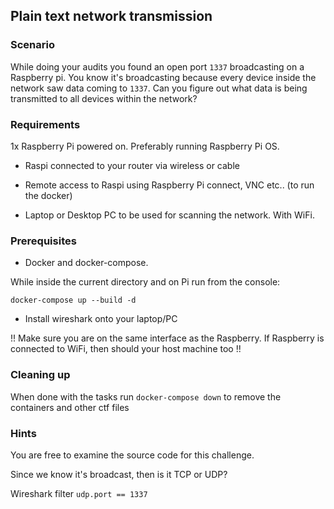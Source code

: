 ## Plain text network transmission

### Scenario 

While doing your audits you found an open port `1337` broadcasting on a Raspberry pi. You know it's broadcasting because every device inside the network saw data coming to `1337`. Can you figure out what data is being transmitted to all devices within the network?

### Requirements

1x Raspberry Pi powered on. Preferably running Raspberry Pi OS.

* Raspi connected to your router via wireless or cable
* Remote access to Raspi using Raspberry Pi connect, VNC etc.. (to run the docker)

* Laptop or Desktop PC to be used for scanning the network. With WiFi.

### Prerequisites

* Docker and docker-compose.

While inside the current directory and on Pi run from the console:

`docker-compose up --build -d`

* Install wireshark onto your laptop/PC

!! Make sure you are on the same interface as the Raspberry. If Raspberry is connected to WiFi, then should your host machine too !!

### Cleaning up

When done with the tasks run `docker-compose down` to remove the containers and other ctf files

### **Hints**

You are free to examine the source code for this challenge.

Since we know it's broadcast, then is it TCP or UDP?

Wireshark filter `udp.port == 1337`

